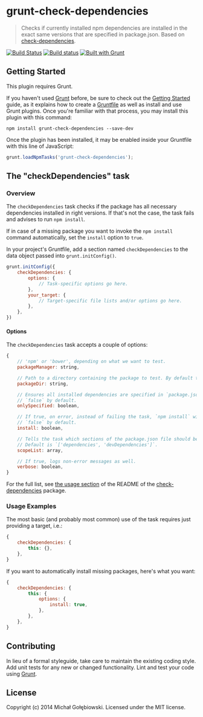 # grunt-check-dependencies

> Checks if currently installed npm dependencies are installed in the exact same versions that are specified in package.json. Based on [check-dependencies](https://www.npmjs.org/package/check-dependencies).

[![Build Status](https://travis-ci.org/mzgol/grunt-check-dependencies.svg?branch=master)](https://travis-ci.org/mzgol/grunt-check-dependencies)
[![Build status](https://ci.appveyor.com/api/projects/status/058pwmb1qvxphjfa/branch/master)](https://ci.appveyor.com/project/mzgol/grunt-check-dependencies/branch/master)
[![Built with Grunt](https://cdn.gruntjs.com/builtwith.png)](http://gruntjs.com/)

## Getting Started
This plugin requires Grunt.

If you haven't used [Grunt](http://gruntjs.com/) before, be sure to check out the [Getting Started](http://gruntjs.com/getting-started) guide, as it explains how to create a [Gruntfile](http://gruntjs.com/sample-gruntfile) as well as install and use Grunt plugins. Once you're familiar with that process, you may install this plugin with this command:

```shell
npm install grunt-check-dependencies --save-dev
```

Once the plugin has been installed, it may be enabled inside your Gruntfile with this line of JavaScript:

```js
grunt.loadNpmTasks('grunt-check-dependencies');
```

## The "checkDependencies" task

### Overview
The `checkDependencies` task checks if the package has all necessary dependencies installed in right versions.
If that's not the case, the task fails and advises to run `npm install`.

If in case of a missing package you want to invoke the `npm install` command automatically, set the `install`
option to `true`.

In your project's Gruntfile, add a section named `checkDependencies` to the data object passed into `grunt.initConfig()`.

```js
grunt.initConfig({
    checkDependencies: {
        options: {
            // Task-specific options go here.
        },
        your_target: {
            // Target-specific file lists and/or options go here.
        },
    },
})
```

#### Options

The `checkDependencies` task accepts a couple of options:

```js
{
    // 'npm' or 'bower', depending on what we want to test.
    packageManager: string,

    // Path to a directory containing the package to test. By default the current app is tested.
    packageDir: string,

    // Ensures all installed dependencies are specified in `package.json` or `bower.json`.
    // `false` by default.
    onlySpecified: boolean,

    // If true, on error, instead of failing the task, `npm install` will be invoked for the user.
    // `false` by default.
    install: boolean,

    // Tells the task which sections of the package.json file should be checked.
    // Default is `['dependencies', 'devDependencies']`.
    scopeList: array,

    // If true, logs non-error messages as well.
    verbose: boolean,
}
```

For the full list, see [the usage section](https://github.com/mzgol/check-dependencies#usage) of the README of the [check-dependencies](https://www.npmjs.org/package/check-dependencies) package.

### Usage Examples

The most basic (and probably most common) use of the task requires just providing a target, i.e.:
```js
{
    checkDependencies: {
        this: {},
    },
}
```

If you want to automatically install missing packages, here's what you want:
```js
{
    checkDependencies: {
        this: {
            options: {
                install: true,
            },
        },
    },
}
```

## Contributing
In lieu of a formal styleguide, take care to maintain the existing coding style. Add unit tests for any new or changed functionality. Lint and test your code using [Grunt](http://gruntjs.com/).

## License
Copyright (c) 2014 Michał Gołębiowski. Licensed under the MIT license.
